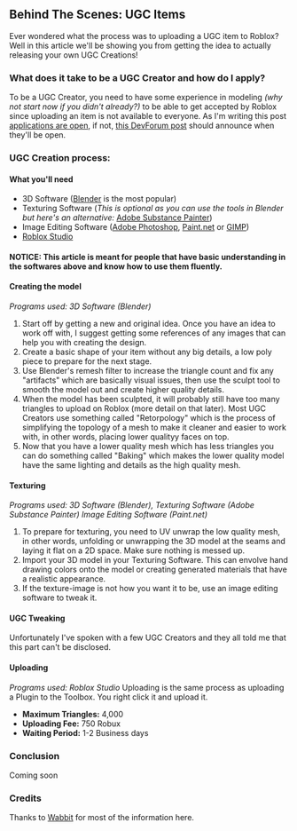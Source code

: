 
## **Behind The Scenes: UGC Items**

Ever wondered what the process was to uploading a UGC item to Roblox? Well in this article we'll be showing you from getting the idea to actually releasing your own UGC Creations!

### **What does it take to be a UGC Creator and how do I apply?**

To be a UGC Creator, you need to have some experience in modeling *(why not start now if you didn't already?)* to be able to get accepted by Roblox since uploading an item is not available to everyone. As I'm writing this post [applications are open](https://roblox.qualtrics.com/jfe/form/SV_56I0Jyo6Pz3ksUS), if not, [this DevForum post](https://devforum.roblox.com/t/updates-and-changes-to-the-ugc-catalog-application/1974990) should announce when they'll be open. 

### **UGC Creation process:**

#### **What you'll need**
- 3D Software ([Blender](https://www.blender.org/) is the most popular)
- Texturing Software (*This is optional as you can use the tools in Blender but here's an alternative:* [Adobe Substance Painter](https://www.adobe.com/products/substance3d-painter.html))
- Image Editing Software ([Adobe Photoshop](https://www.adobe.com/products/photoshop.html), [Paint.net](https://www.getpaint.net/) or [GIMP](https://www.gimp.org/))
- [Roblox Studio](https://www.roblox.com/create)


#### **NOTICE:** This article is meant for people that have basic understanding in the softwares above and know how to use them fluently.

#### **Creating the model**
*Programs used: 3D Software (Blender)*
1. Start off by getting a new and original idea. Once you have an idea to work off with, I suggest getting some references of any images that can help you with creating the design.
2. Create a basic shape of your item without any big details, a low poly piece to prepare for the next stage.
3. Use Blender's remesh filter to increase the triangle count and fix any "artifacts" which are basically visual issues, then use the sculpt tool to smooth the model out and create higher quality details.
4. When the model has been sculpted, it will probably still have too many triangles to upload on Roblox (more detail on that later). Most UGC Creators use something called "Retorpology" which is the process of simplifying the topology of a mesh to make it cleaner and easier to work with, in other words, placing lower qualityy faces on top.
5. Now that you have a lower quality mesh which has less triangles you can do something called "Baking" which makes the lower quality model have the  same lighting and details as the high quality mesh. 

#### **Texturing**
*Programs used: 3D Software (Blender), Texturing Software (Adobe Substance Painter) Image Editing Software (Paint.net)*
1. To prepare for texturing, you need to UV unwrap the low quality mesh, in other words, unfolding or unwrapping the 3D model at the seams and laying it flat on a 2D space. Make sure nothing is messed up.
2. Import your 3D model in your Texturing Software. This can envolve hand drawing colors onto the model or creating generated materials that have a realistic appearance.
3. If the texture-image is not how you want it to be, use an image editing software to tweak it.

#### **UGC Tweaking**
Unfortunately I've spoken with a few UGC Creators and they all told me that this part can't be disclosed.

#### **Uploading**
*Programs used: Roblox Studio*
Uploading is the same process as uploading a Plugin to the Toolbox. You right click it and upload it. 
- **Maximum Triangles:** 4,000
- **Uploading Fee:** 750 Robux
- **Waiting Period:** 1-2 Business days

### **Conclusion**
Coming soon

### **Credits**
Thanks to [Wabbit](https://www.rolimons.com/player/48545285) for most of the information here.
